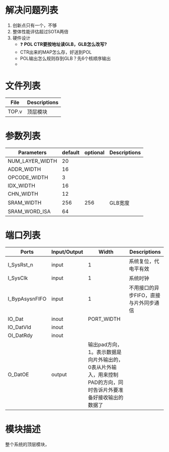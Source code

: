 # 解决问题列表
1. 创新点只有一个，不够
2. 整体性能评估超过SOTA两倍
3. 硬件设计
    - :question: **POL CTR要按地址读GLB，GLB怎么改写?**
    - CTR出来的MAP怎么存，好送到POL
    - POL输出怎么规则存到GLB？先6个核顺序输出
    - 

# 文件列表
| File | Descriptions |
| ---- | ---- |
| TOP.v | 顶层模块 |


# 参数列表
| Parameters | default | optional | Descriptions |
| ---- | ---- | ---- | ---- |
| NUM_LAYER_WIDTH | 20 |  |  |
| ADDR_WIDTH | 16 |  |  |
| OPCODE_WIDTH | 3 | |  |
| IDX_WIDTH | 16 |   |  |
| CHN_WIDTH | 12 |   |  |
| SRAM_WIDTH | 256 | 256 | GLB宽度 |
| SRAM_WORD_ISA | 64 | 

# 端口列表
| Ports | Input/Output | Width | Descriptions |
| ---- | ---- | ---- | ---- |
| I_SysRst_n            | input | 1 | 系统复位，代电平有效 |
| I_SysClk              | input | 1 | 系统时钟 |
| I_BypAsysnFIFO        | input | 1 | 不用接口的异步FIFO，直接与片外同步通信 |
| IO_Dat                | inout | PORT_WIDTH |  |
| IO_DatVld             | inout |
| OI_DatRdy             | inout |
| O_DatOE               | output| 输出pad方向，1。表示数据是向片外输出的，0表从片外输入，用来控制PAD的方向，同时告诉片外要准备好接收输出的数据了 |


# 模块描述
整个系统的顶层模块，
